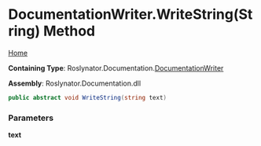 <a name="_top"></a>

# DocumentationWriter\.WriteString\(String\) Method

[Home](../../../../README.md#_top)

**Containing Type**: Roslynator\.Documentation\.[DocumentationWriter](../README.md#_top)

**Assembly**: Roslynator\.Documentation\.dll

```csharp
public abstract void WriteString(string text)
```

### Parameters

**text**